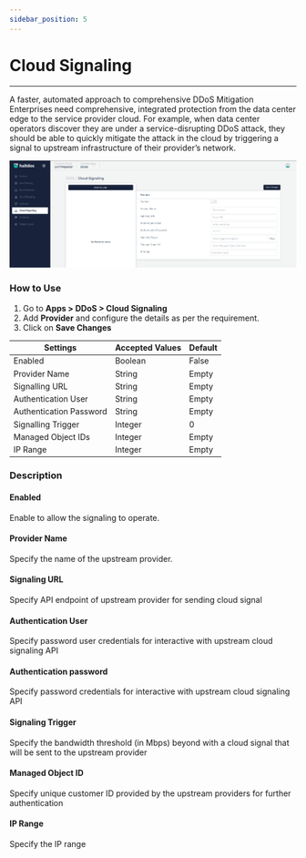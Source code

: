 ```yaml
---
sidebar_position: 5
---
```


# Cloud Signaling

---

A faster, automated approach to comprehensive DDoS Mitigation Enterprises need comprehensive, integrated protection from the data center edge to the service provider cloud. For example, when data center operators discover they are under a service-disrupting DDoS attack, they should be able to quickly mitigate the attack in the cloud by triggering a signal to upstream infrastructure of their provider’s network. 

![signaling_settings](\img\ddos\v2\cloudsignaling.png)

### How to Use

1. Go to **Apps > DDoS > Cloud Signaling**
2. Add **Provider** and configure the details as per the requirement.
3. Click on **Save Changes**


| Settings                | Accepted Values  | Default |
|-------------------------|------------------|---------|
| Enabled                 | Boolean          | False   |
| Provider Name           | String           | Empty   |
| Signalling URL          | String           | Empty   |
| Authentication User     | String           | Empty   |
| Authentication Password | String           | Empty   |
| Signalling Trigger      | Integer          | 0       |
| Managed Object IDs      | Integer          | Empty   |
| IP Range                | Integer          | Empty   |

### Description

#### Enabled

Enable to allow the signaling to operate.

#### Provider Name

Specify the name of the upstream provider.

#### Signaling URL

Specify API endpoint of upstream provider for sending cloud signal

#### Authentication User

Specify password user credentials for interactive with upstream cloud signaling API

#### Authentication password

Specify password credentials for interactive with upstream cloud signaling API

#### Signaling Trigger

Specify the bandwidth threshold (in Mbps) beyond with a cloud signal that will be sent to the upstream provider

#### Managed Object ID

Specify unique customer ID provided by the upstream providers for further authentication

#### IP Range

Specify the IP range